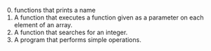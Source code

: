 0. functions that prints a name
1. A function that executes a function given as a parameter on each element of an array.
2. A function that searches for an integer.
3. A program that performs simple operations.
